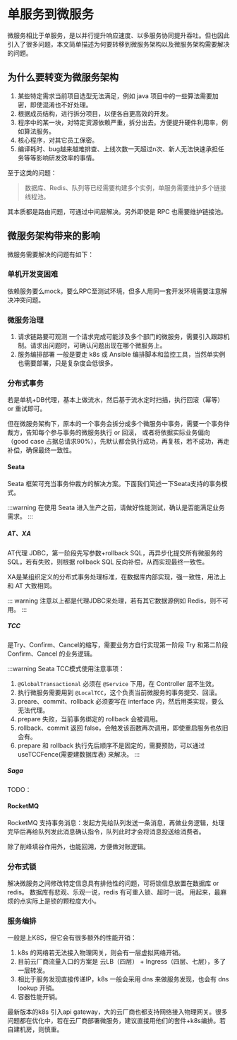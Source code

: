 # 单服务到微服务

微服务相比于单服务，是以并行提升响应速度、以多服务协同提升吞吐。但也因此引入了很多问题，本文简单描述为何要转移到微服务架构以及微服务架构需要解决的问题。

## 为什么要转变为微服务架构
1. 某些特定需求当前项目选型无法满足，例如 java 项目中的一些算法需要加密，即使混淆也不好处理。
2. 根据成员结构，进行拆分项目，以便各自更高效的开发。
3. 程序中的某一块，对特定资源依赖严重，拆分出去。方便提升硬件利用率，例如算法服务。
4. 核心程序，对其它员工保密。
5. 编译耗时、bug越来越难排查、上线次数一天超过n次、新人无法快速承担任务等等影响研发效率的事情。

至于这类的问题：
> 数据库、Redis、队列等已经需要构建多个实例，单服务需要维护多个链接线程池。

其本质都是路由问题，可通过中间层解决。另外即使是 RPC 也需要维护链接池。


## 微服务架构带来的影响
微服务需要解决的问题有如下：
### 单机开发变困难
依赖服务要么mock，要么RPC至测试环境，但多人用同一套开发环境需要注意解决冲突问题。

### 微服务治理
1. 请求链路要可观测
一个请求完成可能涉及多个部门的微服务，需要引入跟踪机制。请求出问题时，可确认问题出现在哪个微服务上。
2. 服务编排部署
一般是要走 k8s 或 Ansible 编排脚本和监控工具，当然单实例也需要部署，只是复杂度会低很多。


### 分布式事务
若是单机+DB代理，基本上做流水，然后基于流水定时扫描，执行回滚（幂等） or 重试即可。


但在微服务架构下，原本的一个事务会拆分成多个微服务中事务，需要一个事务仲裁方，告知每个参与事务的微服务执行 or 回滚， 或者将依据实际业务偏向（good case 占据总请求90%），先默认都会执行成功，再复核，若不成功，再走补偿，确保最终一致性。

#### Seata
Seata 框架可充当事务仲裁方的解决方案。下面我们简述一下Seata支持的事务模式。

:::warning
在使用 Seata 进入生产之前，请做好性能测试，确认是否能满足业务需求。
:::

##### AT、XA
AT代理 JDBC，第一阶段先写参数+rollback SQL，再异步化提交所有微服务的SQL，若有失败，则根据 rollback SQL 反向补偿，从而实现最终一致性。

XA是某组织定义的分布式事务处理标准，在数据库内部实现，强一致性，用法上和 AT 大致相同。

::: warning
注意以上都是代理JDBC来处理，若有其它数据源例如 Redis，则不可用。
:::
##### TCC
是Try、Confirm、Cancel的缩写，需要业务方自行实现第一阶段 Try 和第二阶段 Confirm、Cancel 的业务逻辑。

:::warning
Seata TCC模式使用注意事项：
1. `@GlobalTransactional` 必须在 `@Service` 下用，在 Controller 层不生效。
2. 执行微服务需要用到 `@LocalTCC`，这个负责当前微服务的事务提交、回滚。
3. preare、commit、rollback 必须要写在 interface 内，然后用类实现，要么无法代理。
4. prepare 失败，当前事务绑定的 rollback 会被调用。
5. rollback、commit 返回 false，会触发该函数再次调用，即使重启服务也依旧会有。 
6. prepare 和 rollback 执行先后顺序不是固定的，需要预防，可以通过 useTCCFence(需要建数据库表) 来解决。
:::

##### Saga
TODO：
#### RocketMQ
RocketMQ 支持事务消息：发起方先给队列发送一条消息，再做业务逻辑，处理完毕后再给队列发此消息确认指令，队列此时才会将消息投送给消费者。

除了削峰填谷作用外，也能回溯，方便做对账逻辑。


### 分布式锁
解决微服务之间修改特定信息具有排他性的问题，可将锁信息放置在数据库 or redis。 数据库有悲观、乐观一说，redis 有可重入锁、超时一说。
用起来，最麻烦的点实际上是锁的颗粒度大小。

### 服务编排
一般是上K8S，但它会有很多额外的性能开销：
1. k8s 的网络若无法接入物理网关，则会有一层虚拟网络开销。
2. 目前云厂商流量入口的方案是 云LB（四层） + Ingress（四层、七层），多了一层转发。
3. 相比于服务发现直接传递IP，k8s 一般会采用 dns 来做服务发现，也会有 dns lookup 开销。
5. 容器性能开销。

最新版本的k8s 引入api gateway，大的云厂商也都支持网络接入物理网关。很多问题都在优化中，若在云厂商部署微服务，建议直接用他们的套件+k8s编排。若自建机房，则慎重。